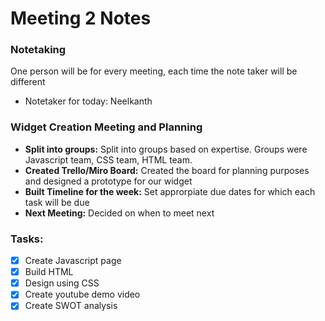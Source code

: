 # Meeting 2 Notes

### Notetaking
One person will be for every meeting, each time the note taker will be different
- Notetaker for today: Neelkanth

### Widget Creation Meeting and Planning
 - **Split into groups:** Split into groups based on expertise. Groups were Javascript team, CSS team, HTML team. 
 - **Created Trello/Miro Board:** Created the board for planning purposes and designed a prototype for our widget
 - **Built Timeline for the week:** Set approrpiate due dates for which each task will be due
 - **Next Meeting:** Decided on when to meet next
  
### Tasks:
- [x] Create Javascript page
- [x] Build HTML 
- [x] Design using CSS
- [x] Create youtube demo video
- [x] Create SWOT analysis
